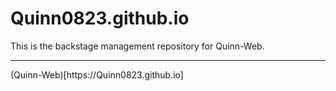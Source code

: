 # Quinn0823.github.io
This is the backstage management repository for Quinn-Web.
<hr>
(Quinn-Web)[https://Quinn0823.github.io]
